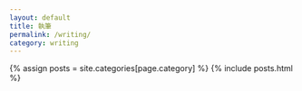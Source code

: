 ```yaml
---
layout: default
title: 執筆
permalink: /writing/
category: writing
---
```


<main class="{{ page.category }} posts list">

  {% assign posts = site.categories[page.category] %}
  {% include posts.html %}

</main>

